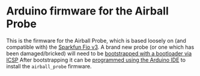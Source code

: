 # Arduino firmware for the Airball Probe

This is the firmware for the Airball Probe, which is based loosely on (and compatible with) the [Sparkfun Fio v3](https://www.sparkfun.com/products/11520). A brand new probe (or one which has been damaged/bricked) will need to be [bootstrapped with a bootloader via ICSP](doc/Bootstrapping_an_Airball_Probe.md) After bootstrapping it can be [programmed using the Arduino IDE](doc/Programming_an_Airball_Probe.md) to install the `airball_probe` firmware.
